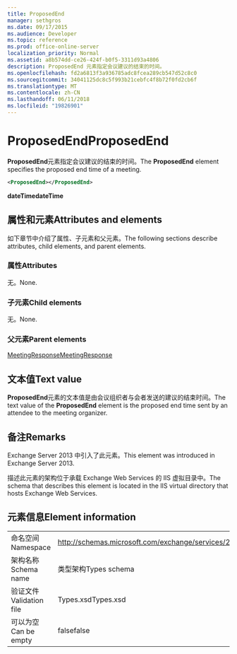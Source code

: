 ```yaml
---
title: ProposedEnd
manager: sethgros
ms.date: 09/17/2015
ms.audience: Developer
ms.topic: reference
ms.prod: office-online-server
localization_priority: Normal
ms.assetid: a8b574dd-ce26-424f-b0f5-3311d93a4806
description: ProposedEnd 元素指定会议建议的结束的时间。
ms.openlocfilehash: fd2a6813f3a936785adc8fcea289cb547d52c8c0
ms.sourcegitcommit: 34041125dc8c5f993b21cebfc4f8b72f0fd2cb6f
ms.translationtype: MT
ms.contentlocale: zh-CN
ms.lasthandoff: 06/11/2018
ms.locfileid: "19826901"
---
```

# <a name="proposedend"></a><span data-ttu-id="a7edb-103">ProposedEnd</span><span class="sxs-lookup"><span data-stu-id="a7edb-103">ProposedEnd</span></span>

<span data-ttu-id="a7edb-104">**ProposedEnd**元素指定会议建议的结束的时间。</span><span class="sxs-lookup"><span data-stu-id="a7edb-104">The **ProposedEnd** element specifies the proposed end time of a meeting.</span></span> 
  
```XML
<ProposedEnd></ProposedEnd>
```

 <span data-ttu-id="a7edb-105">**dateTime**</span><span class="sxs-lookup"><span data-stu-id="a7edb-105">**dateTime**</span></span>
## <a name="attributes-and-elements"></a><span data-ttu-id="a7edb-106">属性和元素</span><span class="sxs-lookup"><span data-stu-id="a7edb-106">Attributes and elements</span></span>

<span data-ttu-id="a7edb-107">如下章节中介绍了属性、子元素和父元素。</span><span class="sxs-lookup"><span data-stu-id="a7edb-107">The following sections describe attributes, child elements, and parent elements.</span></span>
  
### <a name="attributes"></a><span data-ttu-id="a7edb-108">属性</span><span class="sxs-lookup"><span data-stu-id="a7edb-108">Attributes</span></span>

<span data-ttu-id="a7edb-109">无。</span><span class="sxs-lookup"><span data-stu-id="a7edb-109">None.</span></span>
  
### <a name="child-elements"></a><span data-ttu-id="a7edb-110">子元素</span><span class="sxs-lookup"><span data-stu-id="a7edb-110">Child elements</span></span>

<span data-ttu-id="a7edb-111">无。</span><span class="sxs-lookup"><span data-stu-id="a7edb-111">None.</span></span>
  
### <a name="parent-elements"></a><span data-ttu-id="a7edb-112">父元素</span><span class="sxs-lookup"><span data-stu-id="a7edb-112">Parent elements</span></span>

[<span data-ttu-id="a7edb-113">MeetingResponse</span><span class="sxs-lookup"><span data-stu-id="a7edb-113">MeetingResponse</span></span>](meetingresponse.md)
  
## <a name="text-value"></a><span data-ttu-id="a7edb-114">文本值</span><span class="sxs-lookup"><span data-stu-id="a7edb-114">Text value</span></span>

<span data-ttu-id="a7edb-115">**ProposedEnd**元素的文本值是由会议组织者与会者发送的建议的结束时间。</span><span class="sxs-lookup"><span data-stu-id="a7edb-115">The text value of the **ProposedEnd** element is the proposed end time sent by an attendee to the meeting organizer.</span></span> 
  
## <a name="remarks"></a><span data-ttu-id="a7edb-116">备注</span><span class="sxs-lookup"><span data-stu-id="a7edb-116">Remarks</span></span>

<span data-ttu-id="a7edb-117">Exchange Server 2013 中引入了此元素。</span><span class="sxs-lookup"><span data-stu-id="a7edb-117">This element was introduced in Exchange Server 2013.</span></span>
  
<span data-ttu-id="a7edb-118">描述此元素的架构位于承载 Exchange Web Services 的 IIS 虚拟目录中。</span><span class="sxs-lookup"><span data-stu-id="a7edb-118">The schema that describes this element is located in the IIS virtual directory that hosts Exchange Web Services.</span></span>
  
## <a name="element-information"></a><span data-ttu-id="a7edb-119">元素信息</span><span class="sxs-lookup"><span data-stu-id="a7edb-119">Element information</span></span>

|||
|:-----|:-----|
|<span data-ttu-id="a7edb-120">命名空间</span><span class="sxs-lookup"><span data-stu-id="a7edb-120">Namespace</span></span>  <br/> |http://schemas.microsoft.com/exchange/services/2006/types  <br/> |
|<span data-ttu-id="a7edb-121">架构名称</span><span class="sxs-lookup"><span data-stu-id="a7edb-121">Schema name</span></span>  <br/> |<span data-ttu-id="a7edb-122">类型架构</span><span class="sxs-lookup"><span data-stu-id="a7edb-122">Types schema</span></span>  <br/> |
|<span data-ttu-id="a7edb-123">验证文件</span><span class="sxs-lookup"><span data-stu-id="a7edb-123">Validation file</span></span>  <br/> |<span data-ttu-id="a7edb-124">Types.xsd</span><span class="sxs-lookup"><span data-stu-id="a7edb-124">Types.xsd</span></span>  <br/> |
|<span data-ttu-id="a7edb-125">可以为空</span><span class="sxs-lookup"><span data-stu-id="a7edb-125">Can be empty</span></span>  <br/> |<span data-ttu-id="a7edb-126">false</span><span class="sxs-lookup"><span data-stu-id="a7edb-126">false</span></span>  <br/> |
   

